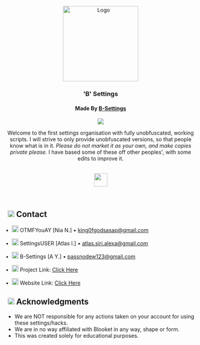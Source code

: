 <!-- PROJECT LOGO -->
<br />
<div align="center">
  <a href="https://github.com/B-Settings">
	 <img src="https://github.com/B-Settings/B-Settings/blob/github/profile/animated_icon.gif?raw=true" alt="Logo" width="200" height="200" />
  </a>

<h3 align="center">'B' Settings</h3>
<h4 align="center">Made By <a href="https://github.com/BlooketProHacker/">B-Settings</a></h4>

![](https://komarev.com/ghpvc/?username=B-Settings&color=red)

  <p align="center">
   Welcome to the first settings organisation with fully unobfuscated, working scripts.
   I will strive to only provide unobfuscated versions, so that people know what is in it.
   <i>Please do not market it as your own, and make copies private please.</i>
   I have based some of these off other peoples', with some edits to improve it.
    <br />
	  <br>
	  <div align="center">
		  <p>
    <a href="https://github.com/B-Settings/B-Settings/"><img height="35px" src="https://github.com/B-Settings/B-Settings/blob/github/profile/extension.svg?raw=true"></a>
</div>
  </p>
</div>
<br />

<!-- CONTACT -->
## ‎‎ <img width="18" src="https://github.com/B-Settings/B-Settings/blob/github/profile/68747470733a2f2f63646e2e646973636f72646170702e636f6d2f656d6f6a69732f31303335353336363239343037393537303432.png?raw=true"> ‎ ‎ Contact

• ‎ <img width="18" height="18" src="https://github.com/B-Settings/B-Settings/blob/github/profile/153327801663345229.gif-modified.png"> ‎ OTMFYouAY [Nia N.] • king0fgodsasap@gmail.com

• ‎ <img width="18" height="18" src="https://github.com/B-Settings/B-Settings/blob/github/profile/153327801663345229.gif-modified.png"> ‎ SettingsUSER [Atlas I.] • atlas.siri.alexa@gmail.com

• ‎ <img width="18" height="18" src="https://github.com/B-Settings/B-Settings/blob/github/profile/153327801663345229.gif-modified.png"> ‎ B-Settings [A Y.] • passnodew123@gmail.com

• ‎ <img width="18" src="https://cdn.discordapp.com/emojis/1056989789691322459"> ‎ Project Link: [Click Here](https://github.com/B-Settings/B-Settings)

• ‎ <img width="18" src="https://cdn.discordapp.com/emojis/1032768182341091338.png"> ‎ Website Link: [Click Here](https://b-settings.github.io/B-Settings)

<!-- ACKNOWLEDGMENTS -->
## ‎‎ <img width="18" src="https://github.com/B-Settings/B-Settings/blob/github/profile/68747470733a2f2f63646e2e646973636f72646170702e636f6d2f656d6f6a69732f31303132353230363435393135303632323932.png?raw=true"> ‎ ‎ Acknowledgments

* We are NOT responsible for any actions taken on your account for using these settings/hacks.
* We are in no way affiliated with Blooket in any way, shape or form.
* This was created solely for educational purposes.
